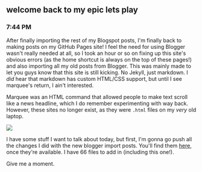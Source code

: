 ## welcome back to my epic lets play
### 7:44 PM
After finally importing the rest of my Blogspot posts, I'm finally back to making posts on my GitHub Pages site! I feel the need for using Blogger wasn't really needed at all, so I took an hour or so on fixing up this site's obvious errors (as the home shortcut is always on the top of these pages!) and also importing all my old posts from Blogger. This was mainly made to let you guys know that this site is still kicking. No Jekyll, just markdown. I *did* hear that markdown has custom HTML/CSS support, but until I see marquee's return, I ain't interested.

Marquee was an HTML command that allowed people to make text scroll like a news headline, which I do remember experimenting with way back. However, these sites no longer exist, as they were `.html` files on my *very* old laptop.

![](https://raw.githubusercontent.com/rustMotherboard/rustmotherboard.github.io/master/images/blog/2019/08/marquee.gif)

I have some stuff I want to talk about today, but first, I'm gonna go push all the changes I did with the new blogger import posts. You'll find them [here](https://rustmotherboard.github.io/blog), once they're available. I have 66 files to add in (including this one!).

Give me a moment.